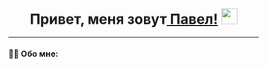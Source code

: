 <h1 align="center">Привет, меня зовут<a href="https://daniilshat.ru/" target="_blank"> Павел!</a> 
<img src="https://github.com/blackcater/blackcater/raw/main/images/Hi.gif" height="32"/></h1>

---

### :man_technologist: Обо мне:
